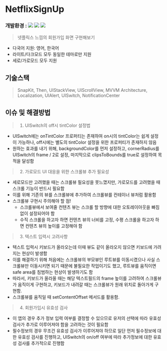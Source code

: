 # NetflixSignUp
### 개발환경 : <img src ="https://img.shields.io/badge/Swift-5.5-FA7343?logo=swift&logoColor=white"> <img src="https://img.shields.io/badge/Xcode-13.3-1575F9?logo=Xcode&logoColor=white"> <img src="https://img.shields.io/badge/Platforms-iOS_13.0-Green?style=flat-square">
> 넷플릭스 느낌의 회원가입 화면 구현해보기

* 다국어 지원: 영어, 한국어
* 라이트/다크모드 모두 동일한 테마로만 지원
* 세로/가로모드 모두 지원

## 기술스택
> SnapKit, Then, UIStackView, UIScrollView, MVVM Architecture, Localization, UIAlert, UISwitch, NotificationCenter

## 이슈 및 해결방법
> 1. UISwitch의 off시 tintColor 설정법
  - UISwitch에는 onTintColor 프로퍼티는 존재하여 on시의 tintColor는 쉽게 설정이 가능하나, off시에는 별도의 tintColor 설정을 위한 프로퍼티가 존재하지 않음
  - 원하는 효과를 내기 위해, backgroundColor를 먼저 설정하고, cornerRadius를 UISwitch의 frame / 2로 설정,
마지막으로 clipsToBounds를 true로 설정하여 목적을 달성함
> 2. 가로모드 UI 대응을 위한 스크롤뷰 추가 필요성
  - 세로모드만 고려했을 때는 스크롤뷰 필요성을 못느꼈지만, 가로모드를 고려했을 때 스크롤 기능이 반드시 필요함
  - 이를 위해 기존의 뷰를 스크롤뷰에 추가하여 스크롤뷰를 컨테이너 뷰처럼 활용함
  - 스크롤뷰 구현시 주의해야 할 점!
    - 스크롤뷰에서 보여줄 컨텐츠 뷰는 스크롤 할 방향에 대한 오토레이아웃을 빠짐없이 설정되어야 함
    - 수직 스크롤을 하고자 하면 컨텐츠 뷰의 너비를 고정, 수평 스크롤을 하고자 하면 컨텐츠 뷰의 높이를 고정해야 함
> 3. 텍스트 입력시 고려사항
  - 텍스트 입력시 키보드가 올라오는데 이때 뷰도 같이 올라오지 않으면 키보드에 가려지는 현상이 발생함
  - 이를 해결하기 위해 처음에는 스크롤뷰의 부모뷰인 루트뷰를 이동시켰으나
사실 스크롤뷰만 이동시키면 되기 때문에 불필요한 작업이기도 했고, 루트뷰를 움직이면 safe area를 침범하는 현상이 발생하기도 함
  - 따라서, 키보드가 올라올 때는 해당 텍스트필드의 frame 높이를 고려하여 스크롤뷰가 움직이게 구현하고,
키보드가 내려갈 때는 스크롤뷰가 원래 위치로 돌아가게 구현함.
  - 스크롤뷰를 움직일 때 setContentOffset 메서드를 활용함.
> 4. 회원가입시 유효성 검사
  - 이 앱의 경우 추가 정보 입력 여부를 결정할 수 있으므로 유저의 선택에 따라 유효성 검사가 추가로 이루어져야 함을 고려하는 것이 필요함
  - 필수정보의 경우 무조건 유효성 검사가 이루어져야 하므로 일단 먼저 필수정보에 대한 유효성 검사를 진행하고,
UISwitch의 on/off 여부에 따라 추가정보에 대한 유효성 검사를 추가적으로 진행함
 
